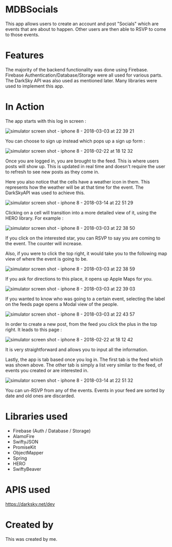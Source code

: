 # MDBSocials

This app allows users to create an account and post "Socials" which are events that are about to happen. 
Other users are then able to RSVP to come to those events.

# Features

The majority of the backend functionality was done using Firebase. Firebase Authentication/Database/Storage were all used for various parts. The DarkSky API was also used as mentioned later. Many libraries were used to implement this app.

# In Action

The app starts with this log in screen :

![simulator screen shot - iphone 8 - 2018-03-03 at 22 39 21](https://user-images.githubusercontent.com/17814417/36942910-0170487c-1f34-11e8-853b-cb276f5f1a13.png)


You can choose to sign up instead which pops up a sign up form :

![simulator screen shot - iphone 8 - 2018-02-22 at 18 12 32](https://user-images.githubusercontent.com/17814417/36574871-927dcf54-17fc-11e8-8ed7-c97aefc79197.png)

Once you are logged in, you are brought to the feed. This is where users posts will show up. This is updated in real time and doesn't require the user to refresh to see new posts as they come in.

Here you also notice that the cells have a weather icon in them. This represents how the weather will be at that time 
for the event. The DarkSkyAPI was used to achieve this.

![simulator screen shot - iphone 8 - 2018-03-14 at 22 51 29](https://user-images.githubusercontent.com/17814417/37446485-744ce504-27da-11e8-928e-2bdfc173f2ad.png)


Clicking on a cell will transition into a more detailed view of it, using the HERO library. For example :

![simulator screen shot - iphone 8 - 2018-03-03 at 22 38 50](https://user-images.githubusercontent.com/17814417/36942925-433a65bc-1f34-11e8-9996-7c693f5dcfa2.png)

If you click on the interested star, you can RSVP to say you are coming to the event. The counter will increase.

Also, if you were to click the top right, it would take you to the following map view of where the event is going to be.

![simulator screen shot - iphone 8 - 2018-03-03 at 22 38 59](https://user-images.githubusercontent.com/17814417/36942936-7822b91e-1f34-11e8-8466-96342ee4328b.png)

If you ask for directions to this place, it opens up Apple Maps for you.

![simulator screen shot - iphone 8 - 2018-03-03 at 22 39 03](https://user-images.githubusercontent.com/17814417/36942944-8bfdd338-1f34-11e8-88a4-8efe5430e07d.png)

If you wanted to know who was going to a certain event, selecting the label on the feeds page opens a Modal view of the people.

![simulator screen shot - iphone 8 - 2018-03-03 at 22 43 57](https://user-images.githubusercontent.com/17814417/36942947-a38e10a8-1f34-11e8-9778-726d50c8a113.png)

In order to create a new post, from the feed you click the plus in the top right. It leads to this page :

![simulator screen shot - iphone 8 - 2018-02-22 at 18 12 42](https://user-images.githubusercontent.com/17814417/36574954-f1337dc8-17fc-11e8-9b8f-fbe0db4f6256.png)

It is very straightforward and allows you to input all the information.

Lastly, the app is tab based once you log in. The first tab is the feed which was shown above. The other tab is simply a list very similar to the feed, of events you created or are interested in.

![simulator screen shot - iphone 8 - 2018-03-14 at 22 51 32](https://user-images.githubusercontent.com/17814417/37446492-7a22aca2-27da-11e8-85ad-d91f4ac375b0.png)


You can un-RSVP from any of the events. Events in your feed are sorted by date and old ones are discarded.


# Libraries used

* Firebase (Auth / Database / Storage)
* AlamoFire
* SwiftyJSON
* PromiseKit
* ObjectMapper
* Spring
* HERO
* SwiftyBeaver

# APIS used

https://darksky.net/dev

# Created by

This was created by me.
